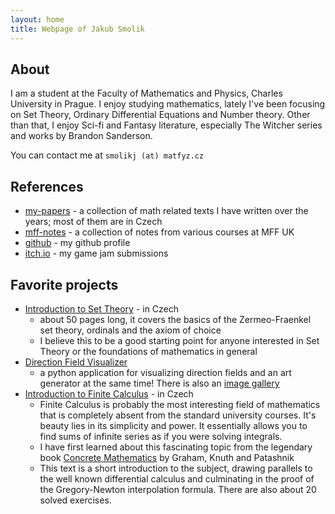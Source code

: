 ```yaml
---
layout: home
title: Webpage of Jakub Smolik
---
```


## About

I am a student at the Faculty of Mathematics and Physics, Charles University in Prague. I enjoy studying mathematics, lately I've been focusing on Set Theory, Ordinary Differential Equations and Number theory. Other than that, I enjoy Sci-fi and Fantasy literature, especially The Witcher series and works by Brandon Sanderson.

You can contact me at `smolikj (at) matfyz.cz`

## References

- [my-papers](my_papers) - a collection of math related texts I have written over the years; most of them are in Czech
- [mff-notes](mff-notes) - a collection of notes from various courses at MFF UK
- [github](https://github.com/couleslaw) - my github profile
- [itch.io](https://itch.io/profile/couleslaw) - my game jam submissions

## Favorite projects

- [Introduction to Set Theory](https://raw.githack.com/Couleslaw/my-papers/main/cs/Introduction_To_Set_Theory.pdf) - in Czech
  - about 50 pages long, it covers the basics of the Zermeo-Fraenkel set theory, ordinals and the axiom of choice
  - I believe this to be a good starting point for anyone interested in Set Theory or the foundations of mathematics in general
- [Direction Field Visualizer](https://github.com/Couleslaw/Direction-Field-Visualizer)
  - a python application for visualizing direction fields and an art generator at the same time! There is also an [image gallery](https://github.com/Couleslaw/Direction-Field-Visualizer/wiki/gallery)
- [Introduction to Finite Calculus](https://raw.githack.com/Couleslaw/my-papers/main/cs/Finite_Calculus.pdf) - in Czech
  - Finite Calculus is probably the most interesting field of mathematics that is completely absent from the standard university courses. It's beauty lies in its simplicity and power. It essentially allows you to find sums of infinite series as if you were solving integrals.
  - I have first learned about this fascinating topic from the legendary book [Concrete Mathematics](https://en.wikipedia.org/wiki/Concrete_Mathematics) by Graham, Knuth and Patashnik
  - This text is a short introduction to the subject, drawing parallels to the well known differential calculus and culminating in the proof of the Gregory-Newton interpolation formula. There are also about 20 solved exercises.
